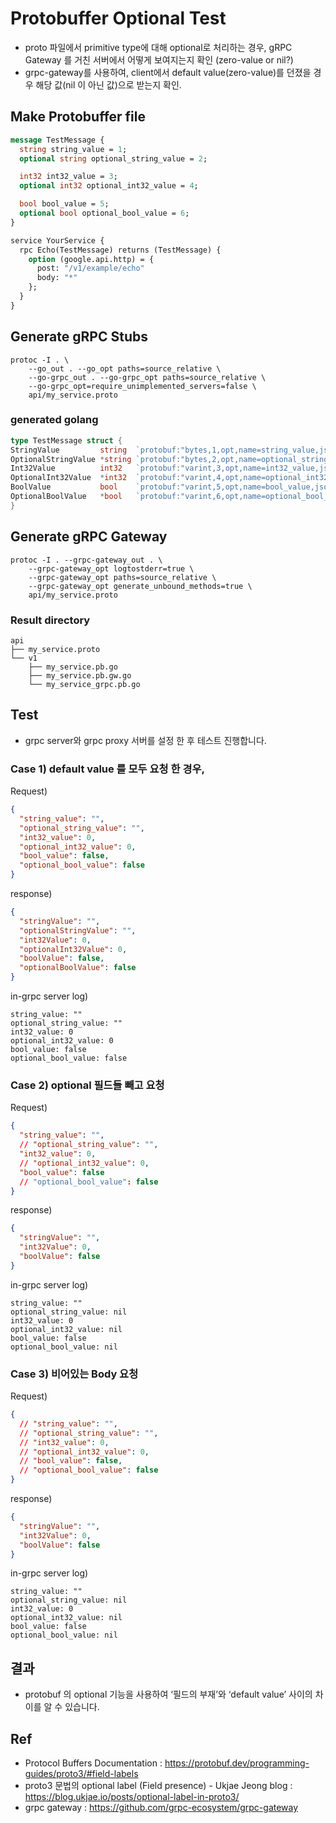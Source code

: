 # Protobuffer Optional Test

- proto 파일에서 primitive type에 대해 optional로 처리하는 경우, gRPC Gateway 를 거친 서버에서 어떻게 보여지는지 확인 (zero-value or nil?)
- grpc-gateway를 사용하여, client에서 default value(zero-value)를 던졌을 경우 해당 값(nil 이 아닌 값)으로 받는지 확인.

## Make Protobuffer file

```protobuf
message TestMessage {
  string string_value = 1;
  optional string optional_string_value = 2;

  int32 int32_value = 3;
  optional int32 optional_int32_value = 4;

  bool bool_value = 5;
  optional bool optional_bool_value = 6;
}

service YourService {
  rpc Echo(TestMessage) returns (TestMessage) {
    option (google.api.http) = {
      post: "/v1/example/echo"
      body: "*"
    };
  }
}
```

## Generate gRPC Stubs

```shell
protoc -I . \
    --go_out . --go_opt paths=source_relative \
    --go-grpc_out . --go-grpc_opt paths=source_relative \
    --go-grpc_opt=require_unimplemented_servers=false \
    api/my_service.proto
```

### generated golang

```go
type TestMessage struct {
StringValue         string  `protobuf:"bytes,1,opt,name=string_value,json=stringValue,proto3" json:"string_value,omitempty"`
OptionalStringValue *string `protobuf:"bytes,2,opt,name=optional_string_value,json=optionalStringValue,proto3,oneof" json:"optional_string_value,omitempty"`
Int32Value          int32   `protobuf:"varint,3,opt,name=int32_value,json=int32Value,proto3" json:"int32_value,omitempty"`
OptionalInt32Value  *int32  `protobuf:"varint,4,opt,name=optional_int32_value,json=optionalInt32Value,proto3,oneof" json:"optional_int32_value,omitempty"`
BoolValue           bool    `protobuf:"varint,5,opt,name=bool_value,json=boolValue,proto3" json:"bool_value,omitempty"`
OptionalBoolValue   *bool   `protobuf:"varint,6,opt,name=optional_bool_value,json=optionalBoolValue,proto3,oneof" json:"optional_bool_value,omitempty"`
}
```

## Generate gRPC Gateway

```shell
protoc -I . --grpc-gateway_out . \    
    --grpc-gateway_opt logtostderr=true \
    --grpc-gateway_opt paths=source_relative \
    --grpc-gateway_opt generate_unbound_methods=true \
    api/my_service.proto
```

### Result directory

```plaintext
api
├── my_service.proto
└── v1
    ├── my_service.pb.go
    ├── my_service.pb.gw.go
    └── my_service_grpc.pb.go
```

## Test

- grpc server와 grpc proxy 서버를 설정 한 후 테스트 진행합니다.

### Case 1) default value 를 모두 요청 한 경우,

Request)

```json
{
  "string_value": "",
  "optional_string_value": "",
  "int32_value": 0,
  "optional_int32_value": 0,
  "bool_value": false,
  "optional_bool_value": false
}
```

response)

```json
{
  "stringValue": "",
  "optionalStringValue": "",
  "int32Value": 0,
  "optionalInt32Value": 0,
  "boolValue": false,
  "optionalBoolValue": false
}
```

in-grpc server log)

```
string_value: ""
optional_string_value: ""
int32_value: 0
optional_int32_value: 0
bool_value: false
optional_bool_value: false
```

### Case 2)  optional 필드들 빼고 요청

Request)

```json
{
  "string_value": "",
  // "optional_string_value": "",
  "int32_value": 0,
  // "optional_int32_value": 0,
  "bool_value": false
  // "optional_bool_value": false
}
```

response)

```json
{
  "stringValue": "",
  "int32Value": 0,
  "boolValue": false
}
```

in-grpc server log)

```
string_value: ""
optional_string_value: nil
int32_value: 0
optional_int32_value: nil
bool_value: false
optional_bool_value: nil
```

### Case 3)  비어있는 Body 요청

Request)

```json
{
  // "string_value": "",
  // "optional_string_value": "",
  // "int32_value": 0,
  // "optional_int32_value": 0,
  // "bool_value": false,
  // "optional_bool_value": false
}
```

response)

```json
{
  "stringValue": "",
  "int32Value": 0,
  "boolValue": false
}
```

in-grpc server log)

```
string_value: ""
optional_string_value: nil
int32_value: 0
optional_int32_value: nil
bool_value: false
optional_bool_value: nil
```

## 결과

- protobuf 의 optional 기능을 사용하여 ‘필드의 부재’와 ‘default value’ 사이의 차이를 알 수 있습니다.

## Ref

- Protocol Buffers Documentation : https://protobuf.dev/programming-guides/proto3/#field-labels
- proto3 문법의 optional label (Field presence) - Ukjae Jeong blog : https://blog.ukjae.io/posts/optional-label-in-proto3/
- grpc gateway : https://github.com/grpc-ecosystem/grpc-gateway
